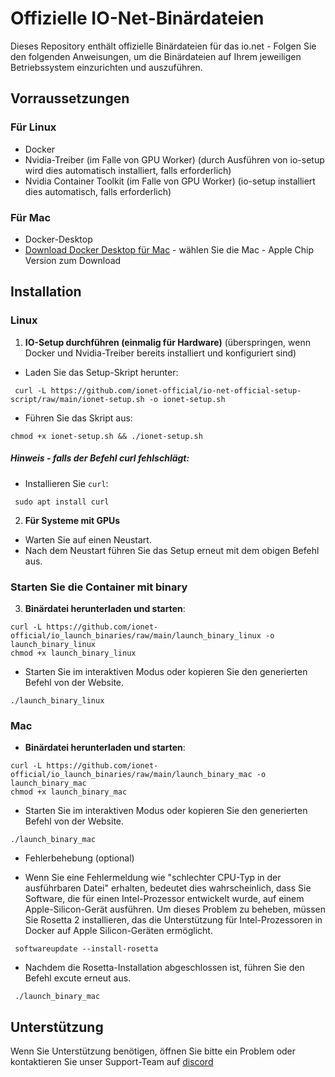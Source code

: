 # Offizielle IO-Net-Binärdateien

Dieses Repository enthält offizielle Binärdateien für das io.net - Folgen Sie den folgenden Anweisungen, um die Binärdateien auf Ihrem jeweiligen Betriebssystem einzurichten und auszuführen.

## Vorraussetzungen

### Für Linux
- Docker
- Nvidia-Treiber (im Falle von GPU Worker) (durch Ausführen von io-setup wird dies automatisch installiert, falls erforderlich)
- Nvidia Container Toolkit (im Falle von GPU Worker) (io-setup installiert dies automatisch, falls erforderlich)

### Für Mac
- Docker-Desktop
 - [Download Docker Desktop für Mac](https://www.docker.com/products/docker-desktop/) - wählen Sie die Mac - Apple Chip Version zum Download

## Installation

### Linux

1. **IO-Setup durchführen (einmalig für Hardware)** (überspringen, wenn Docker und Nvidia-Treiber bereits installiert und konfiguriert sind)
 - Laden Sie das Setup-Skript herunter: 
```
 curl -L https://github.com/ionet-official/io-net-official-setup-script/raw/main/ionet-setup.sh -o ionet-setup.sh
 ```
 - Führen Sie das Skript aus:
 ```
 chmod +x ionet-setup.sh && ./ionet-setup.sh
 ```
 ##### Hinweis - falls der Befehl curl fehlschlägt: 
- Installieren Sie `curl`: 
```
 sudo apt install curl
 ```

2. **Für Systeme mit GPUs**
 - Warten Sie auf einen Neustart.
 - Nach dem Neustart führen Sie das Setup erneut mit dem obigen Befehl aus.

### Starten Sie die Container mit binary

3. **Binärdatei herunterladen und starten**:
 ```
 curl -L https://github.com/ionet-official/io_launch_binaries/raw/main/launch_binary_linux -o launch_binary_linux
 chmod +x launch_binary_linux
 ```

- Starten Sie im interaktiven Modus oder kopieren Sie den generierten Befehl von der Website.
 ```
 ./launch_binary_linux
 ```


### Mac

- **Binärdatei herunterladen und starten**:
 ```
 curl -L https://github.com/ionet-official/io_launch_binaries/raw/main/launch_binary_mac -o launch_binary_mac
 chmod +x launch_binary_mac
 ```

- Starten Sie im interaktiven Modus oder kopieren Sie den generierten Befehl von der Website.
 ```
 ./launch_binary_mac
 ```

- Fehlerbehebung (optional)

 - Wenn Sie eine Fehlermeldung wie "schlechter CPU-Typ in der ausführbaren Datei" erhalten, bedeutet dies wahrscheinlich, dass Sie Software, die für einen Intel-Prozessor entwickelt wurde, auf einem Apple-Silicon-Gerät ausführen. Um dieses Problem zu beheben, müssen Sie Rosetta 2 installieren, das die Unterstützung für Intel-Prozessoren in Docker auf Apple Silicon-Geräten ermöglicht.
 
```
 softwareupdate --install-rosetta
 ```

 - Nachdem die Rosetta-Installation abgeschlossen ist, führen Sie den Befehl excute erneut aus.
 
```
 ./launch_binary_mac
 ```

<!-- ### Windows

1. **Download binary**:
- Gehen Sie zu Ihrem Browser und fügen Sie ein:
 ```
 wget https://github.com/ionet-official/io_launch_binaries/raw/main/launch_binary_windows
 ```
- Doppelklicken Sie auf die heruntergeladene Datei und geben Sie die Details im interaktiven Modus ein. -->


## Unterstützung

Wenn Sie Unterstützung benötigen, öffnen Sie bitte ein Problem oder kontaktieren Sie unser Support-Team auf [discord](https://discord.gg/kqFzFK7fg2)
